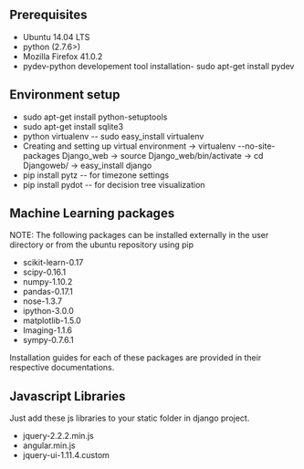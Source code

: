 Prerequisites
-------------
* Ubuntu 14.04 LTS
* python (2.7.6>)
* Mozilla Firefox 41.0.2
* pydev-python developement tool
	installation- sudo apt-get install pydev

Environment setup
-----------------
* sudo apt-get install python-setuptools
* sudo apt-get install sqlite3
* python virtualenv -- sudo easy_install virtualenv
* Creating and setting up virtual environment
	-> virtualenv --no-site-packages Django_web
	-> source Django_web/bin/activate 
	-> cd Djangoweb/
	-> easy_install django
* pip install pytz -- for timezone settings
* pip install pydot -- for decision tree visualization

Machine Learning packages
-------------------------
NOTE: The following packages can be installed externally in the user directory or from the ubuntu repository using pip

* scikit-learn-0.17
* scipy-0.16.1
* numpy-1.10.2
* pandas-0.17.1
* nose-1.3.7
* ipython-3.0.0
* matplotlib-1.5.0
* Imaging-1.1.6
* sympy-0.7.6.1

Installation guides for each of these packages are provided in their respective documentations.

Javascript Libraries
--------------------
Just add these js libraries to your static folder in django project.
* jquery-2.2.2.min.js
* angular.min.js 
* jquery-ui-1.11.4.custom

